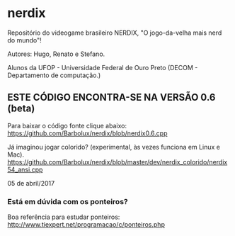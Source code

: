 # nerdix
Repositório do videogame brasileiro NERDIX, "O jogo-da-velha mais nerd do mundo"!

Autores: Hugo, Renato e Stefano.

Alunos da UFOP - Universidade Federal de Ouro Preto (DECOM - Departamento de computação.)


## ESTE CÓDIGO ENCONTRA-SE NA VERSÃO 0.6 (beta)
Para baixar o código fonte clique abaixo:
https://github.com/Barbolux/nerdix/blob/nerdix0.6.cpp

Já imaginou jogar colorido? (experimental, às vezes funciona em Linux e Mac).
https://github.com/Barbolux/nerdix/blob/master/dev/nerdix_colorido/nerdix54_ansi.cpp



05
de abril/2017
### Está em dúvida com os ponteiros?
Boa referência para estudar ponteiros: http://www.tiexpert.net/programacao/c/ponteiros.php
